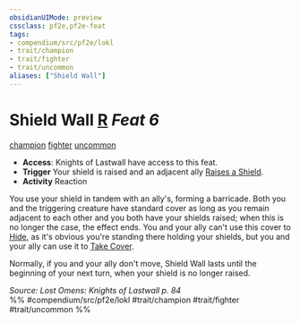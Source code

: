 ```yaml
---
obsidianUIMode: preview
cssclass: pf2e,pf2e-feat
tags:
- compendium/src/pf2e/lokl
- trait/champion
- trait/fighter
- trait/uncommon
aliases: ["Shield Wall"]
---
```

# Shield Wall  [R](../../rules/core-rulebook/chapter-9-playing-the-game.md#Actions "Reaction") *Feat 6*  
[champion](../../rules/traits/champion.md)  [fighter](../../rules/traits/fighter.md)  [uncommon](../../rules/traits/uncommon.md)  

- **Access**: Knights of Lastwall have access to this feat.
- **Trigger** Your shield is raised and an adjacent ally [Raises a Shield](../../rules/actions/raise-a-shield.md).
- **Activity** Reaction

You use your shield in tandem with an ally's, forming a barricade. Both you and the triggering creature have standard cover as long as you remain adjacent to each other and you both have your shields raised; when this is no longer the case, the effect ends. You and your ally can't use this cover to [Hide](../../rules/actions/hide.md), as it's obvious you're standing there holding your shields, but you and your ally can use it to [Take Cover](../../rules/actions/take-cover.md).

Normally, if you and your ally don't move, Shield Wall lasts until the beginning of your next turn, when your shield is no longer raised.

*Source: Lost Omens: Knights of Lastwall p. 84*  
%% #compendium/src/pf2e/lokl #trait/champion #trait/fighter #trait/uncommon %%